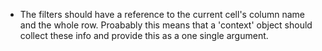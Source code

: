 * The filters should have a reference to the current cell's column name and the whole row. Proabably this means that a 'context' object should collect these info and provide this as a one single argument.
